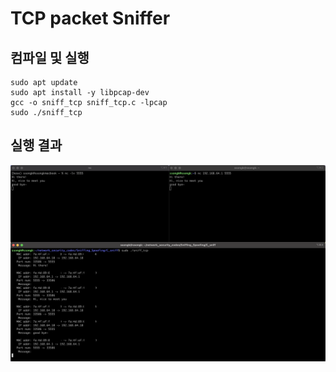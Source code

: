 # TCP packet Sniffer

## 컴파일 및 실행
```
sudo apt update
sudo apt install -y libpcap-dev
gcc -o sniff_tcp sniff_tcp.c -lpcap
sudo ./sniff_tcp
```

## 실행 결과
![](result.png)
